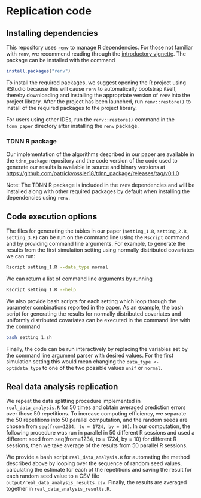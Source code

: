 # Replication code
## Installing dependencies
This repository uses [`renv`](https://rstudio.github.io/renv/index.html) to manage R dependencies. For those not familiar with `renv`, we recommend reading through the [introductory vignette](https://rstudio.github.io/renv/articles/renv.html). The package can be installed with the command

``` r 
install.packages("renv")
```

To install the required packages, we suggest opening the R project using RStudio because this will cause `renv` to automatically bootstrap itself, thereby downloading and installing the appropriate version of `renv` into the project library. After the project has been launched, run `renv::restore()` to install of the required packages to the project library.

For users using other IDEs, run the `renv::restore()` command in the `tdnn_paper` directory after installing the `renv` package.

### TDNN R package
Our implementation of the algorithms described in our paper are available in the `tdnn_package` repository and the code version of the code used to generate our results is available in source and binary versions at https://github.com/patrickvossler18/tdnn_package/releases/tag/v0.1.0

Note: The TDNN R package is included in the `renv` dependencies and will be installed along with other required packages by default when installing the dependencies using `renv`.

## Code execution options

The files for generating the tables in our paper (`setting_1.R`, `setting_2.R`, `setting_3.R`) can be run on the command line using the `Rscript` command and by providing command line arguments. For example, to generate the results from the first simulation setting using normally distributed covariates we can run:

``` bash
Rscript setting_1.R --data_type normal
```

We can return a list of command line arguments by running

``` bash
Rscript setting_1.R --help
```

We also provide bash scripts for each setting which loop through the parameter combinations reported in the paper. As an example, the bash script for generating the results for normally distributed covariates and uniformly distributed covariates can be executed in the command line with the command

``` bash
bash setting_1.sh
```

Finally, the code can be run interactively by replacing the variables set by the command line argument parser with desired values. For the first simulation setting this would mean changing the `data_type <- opt$data_type` to one of the two possible values `unif` or `normal`.

## Real data analysis replication

We repeat the data splitting procedure implemented in `real_data_analysis.R` for 50 times and obtain averaged prediction errors over those 50 repetitions. To increase computing efficiency, we separate the 50 repetitions into 50 parallel computation, and the random seeds are chosen from `seq(from=1234, to = 1724, by = 10)`. In our computation, the following procedure was run in parallel in 50 different R sessions and used a different seed from seq(from=1234, to = 1724, by = 10) for different R sessions, then we take average of the results from 50 parallel R sessions.

We provide a bash script `real_data_analysis.R` for automating the method described above by looping over the sequence of random seed values, calculating the estimate for each of the repetitions and saving the result for each random seed value to a CSV file `output/real_data_analysis_results.csv`. Finally, the results are averaged together in `real_data_analysis_results.R`.